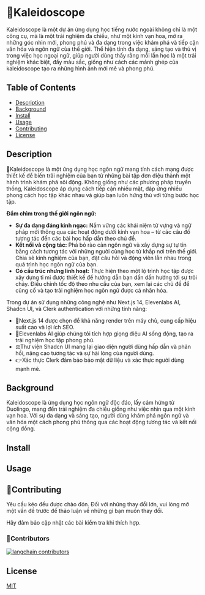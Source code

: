# 🏫Kaleidoscope

Kaleidoscope là một dự án ứng dụng học tiếng nước ngoài không chỉ là một công cụ, mà là một trải nghiệm đa chiều, như một kính vạn hoa, mở ra những góc nhìn mới, phong phú và đa dạng trong việc khám phá và tiếp cận văn hóa và ngôn ngữ của thế giới. Thể hiện tính đa dạng, sáng tạo và thú vị trong việc học ngoại ngữ, giúp người dùng thấy rằng mỗi lần học là một trải nghiệm khác biệt, đầy màu sắc, giống như cách các mảnh ghép của kaleidoscope tạo ra những hình ảnh mới mẻ và phong phú.

## Table of Contents

- [Description](#description)
- [Background](#background)
- [Install](#install)
- [Usage](#usage)
- [Contributing](#contributing)
- [License](#license)

## Description

🚀Kaleidoscope là một ứng dụng học ngôn ngữ mang tính cách mạng được thiết kế để biến trải nghiệm của bạn từ những bài tập đơn điệu thành một hành trình khám phá sôi động. Không giống như các phương pháp truyền thống, Kaleidoscope áp dụng cách tiếp cận nhiều mặt, đáp ứng nhiều phong cách học tập khác nhau và giúp bạn luôn hứng thú với từng bước học tập.

**Đắm chìm trong thế giới ngôn ngữ:**

- **Sự đa dạng đáng kinh ngạc:** Nắm vững các khái niệm từ vựng và ngữ pháp mới thông qua các hoạt động dưới kính vạn hoa – từ các câu đố tương tác đến các bài học hấp dẫn theo chủ đề.
- **Kết nối và cộng tác:** Phá bỏ rào cản ngôn ngữ và xây dựng sự tự tin bằng cách tương tác với những người cùng học từ khắp nơi trên thế giới. Chia sẻ kinh nghiệm của bạn, đặt câu hỏi và động viên lẫn nhau trong quá trình học ngôn ngữ của bạn.
- **Có cấu trúc nhưng linh hoạt:** Thực hiện theo một lộ trình học tập được xây dựng tỉ mỉ được thiết kế để hướng dẫn bạn dần dần hướng tới sự trôi chảy. Điều chỉnh tốc độ theo nhu cầu của bạn, xem lại các chủ đề để củng cố và tạo trải nghiệm học ngôn ngữ được cá nhân hóa.

Trong dự án sử dụng những công nghệ như Next.js 14, Elevenlabs AI, Shadcn UI, và Clerk authentication với những tính năng:

- 📃Next.js 14 được chọn để khả năng render trên máy chủ, cung cấp hiệu suất cao và lợi ích SEO.
- 🤖Elevenlabs AI giúp chúng tôi tích hợp giọng điệu AI sống động, tạo ra trải nghiệm học tập phong phú.
- ⚖️Thư viện Shadcn UI mang lại giao diện người dùng hấp dẫn và phản hồi, nâng cao tương tác và sự hài lòng của người dùng.
- 👉Xác thực Clerk đảm bảo bảo mật dữ liệu và xác thực người dùng mạnh mẽ.

## Background

Kaleidoscope là ứng dụng học ngôn ngữ độc đáo, lấy cảm hứng từ Duolingo, mang đến trải nghiệm đa chiều giống như việc nhìn qua một kính vạn hoa. Với sự đa dạng và sáng tạo, người dùng khám phá ngôn ngữ và văn hóa một cách phong phú thông qua các hoạt động tương tác và kết nối cộng đồng.

## Install

## Usage

## 💁Contributing

Yêu cầu kéo đều được chào đón. Đối với những thay đổi lớn, vui lòng mở một vấn đề trước để thảo luận về những gì bạn muốn thay đổi.

Hãy đảm bảo cập nhật các bài kiểm tra khi thích hợp.

### 🌟Contributors
[![langchain contributors](https://contrib.rocks/image?repo=Tuoc2004/Kaleidoscope&max=2000)](https://github.com/Tuoc2004/Kaleidoscope/graphs/contributors)
## License

[MIT](https://choosealicense.com/licenses/mit/)
